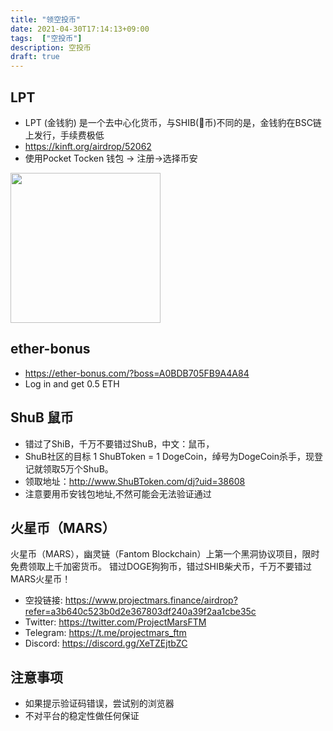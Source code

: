 ```yaml
---
title: "领空投币"
date: 2021-04-30T17:14:13+09:00
tags:  ["空投币"]
description: 空投币
draft: true
---
```



## LPT
- LPT (金钱豹) 是一个去中心化货币，与SHIB(💩币)不同的是，金钱豹在BSC链上发行，手续费极低
- https://kinft.org/airdrop/52062
- 使用Pocket Tocken 钱包 -> 注册->选择币安
<img src="https://cdn.jsdelivr.net/gh/yubaoliu/assets@image/image-20210515161327761.png" width="240px" />

<!--more-->

## ether-bonus
- https://ether-bonus.com/?boss=A0BDB705FB9A4A84
- Log in and get 0.5 ETH

## ShuB 鼠币
- 错过了ShiB，千万不要错过ShuB，中文：鼠币，
- ShuB社区的目标 1 ShuBToken = 1 DogeCoin，绰号为DogeCoin杀手，现登记就领取5万个ShuB。
- 领取地址：http://www.ShuBToken.com/dj?uid=38608
- 注意要用币安钱包地址,不然可能会无法验证通过

## 火星币（MARS）
火星币（MARS），幽灵链（Fantom Blockchain）上第一个黑洞协议项目，限时免费领取上千加密货币。
错过DOGE狗狗币，错过SHIB柴犬币，千万不要错过MARS火星币！

- 空投链接: https://www.projectmars.finance/airdrop?refer=a3b640c523b0d2e367803df240a39f2aa1cbe35c
- Twitter: https://twitter.com/ProjectMarsFTM
- Telegram: https://t.me/projectmars_ftm
- Discord: https://discord.gg/XeTZEjtbZC

## 注意事项
- 如果提示验证码错误，尝试别的浏览器
- 不对平台的稳定性做任何保证
